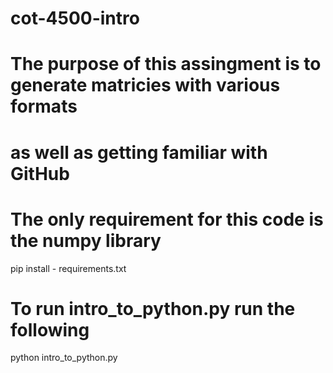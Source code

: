# cot-4500-intro
# The purpose of this assingment is to generate matricies with various formats
# as well as getting familiar with GitHub
# The only requirement for this code is the numpy library
pip install - requirements.txt
# To run intro_to_python.py run the following
python intro_to_python.py
